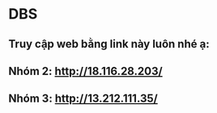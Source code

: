 # DBS
## Truy cập web bằng link này luôn nhé ạ: 
## Nhóm 2: http://18.116.28.203/ 
## Nhóm 3: http://13.212.111.35/
